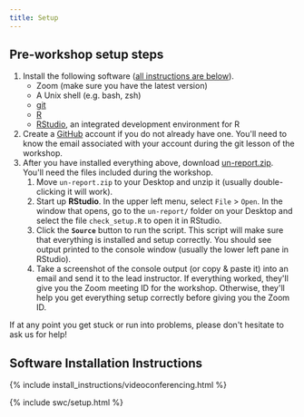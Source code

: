 ```yaml
---
title: Setup
---
```


## Pre-workshop setup steps

1. Install the following software (<a href="#install">all instructions are below</a>).
    - Zoom (make sure you have the latest version)
    - A Unix shell (e.g. bash, zsh)
    - [git](https://git-scm.com/)
    - [R](https://www.r-project.org/)
    - [RStudio](https://rstudio.com/), an integrated development environment for R
1. Create a [GitHub](https://github.com/) account if you do not already have one. You'll need to know the email associated with your account during the git lesson of the workshop.
1. After you have installed everything above, download [un-report.zip](https://github.com/UMSWC/curriculum/raw/gh-pages/files/un-report.zip). You'll need the files included during the workshop.
    1. Move `un-report.zip` to your Desktop and unzip it (usually double-clicking it will work).
    1. Start up **RStudio**. In the upper left menu, select `File` > `Open`. In the window that opens, go to the `un-report/` folder on your Desktop and select the file `check_setup.R` to open it in RStudio.
    1. Click the **`Source`** button to run the script. This script will make sure that everything is installed and setup correctly. You should see output printed to the console window (usually the lower left pane in RStudio).
    1. Take a screenshot of the console output (or copy & paste it) into an email and send it to the lead instructor. If everything worked, they'll give you the Zoom meeting ID for the workshop. Otherwise, they'll help you get everything setup correctly before giving you the Zoom ID.

If at any point you get stuck or run into problems, please don't hesitate to ask us for help!

<h2 id="install">Software Installation Instructions</h2>

{% include install_instructions/videoconferencing.html %}

{% include swc/setup.html %}
